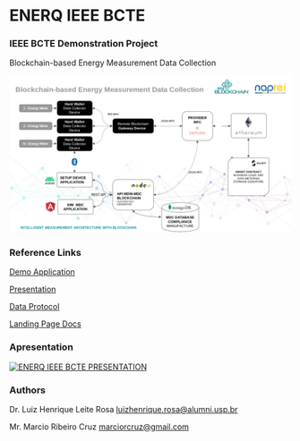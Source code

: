 # ENERQ IEEE BCTE


### IEEE BCTE Demonstration Project

Blockchain-based Energy Measurement Data Collection

![Project MAP](img/imageieee.png)

### Reference Links
[Demo Application](http://www.naprei.prp.usp.br:3000)

[Presentation](docs/PRESENTATION.pdf)

[Data Protocol](docs/PROTOCOL.pdf)

[Landing Page Docs](https://app-enerq-ieee-btce.vercel.app/)


### Apresentation

[![ENERQ IEEE BCTE PRESENTATION](http://img.youtube.com/vi/SM1NCL2qPVQ/0.jpg)](http://www.youtube.com/watch?v=SM1NCL2qPVQ "ENERQ IEEE BTCE")


### Authors

Dr. Luiz Henrique Leite Rosa
luizhenrique.rosa@alumni.usp.br

Mr. Marcio Ribeiro Cruz
marciorcruz@gmail.com


